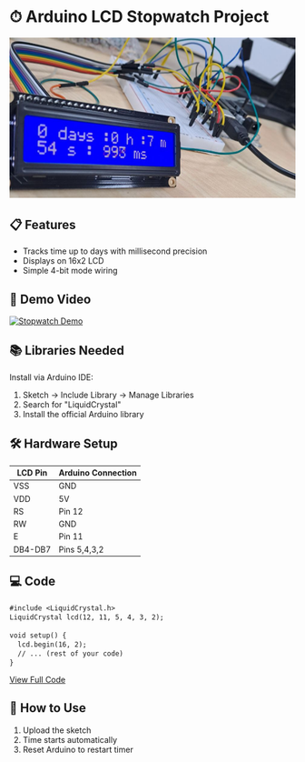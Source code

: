 # ⏱ Arduino LCD Stopwatch Project

![Demo](Assets/stopwatchshowcase.png)

## 📋 Features
- Tracks time up to days with millisecond precision
- Displays on 16x2 LCD
- Simple 4-bit mode wiring

## 🎥 Demo Video
[![Stopwatch Demo](Assets/stopwatch_thumbnail.png)](Assets/stopwatch.mp4)

## 📚 Libraries Needed
Install via Arduino IDE:
1. Sketch → Include Library → Manage Libraries
2. Search for "LiquidCrystal"
3. Install the official Arduino library

## 🛠 Hardware Setup

| LCD Pin | Arduino Connection |
|---------|--------------------|
| VSS     | GND                |
| VDD     | 5V                 |
| RS      | Pin 12             |
| RW      | GND                |
| E       | Pin 11             |
| DB4-DB7 | Pins 5,4,3,2       |

## 💻 Code
```arduino
#include <LiquidCrystal.h>
LiquidCrystal lcd(12, 11, 5, 4, 3, 2);

void setup() {
  lcd.begin(16, 2);
  // ... (rest of your code)
}
```
[View Full Code](Arduino/lcd_stopwatch.ino)

## 🔌 How to Use
1. Upload the sketch
2. Time starts automatically
3. Reset Arduino to restart timer
